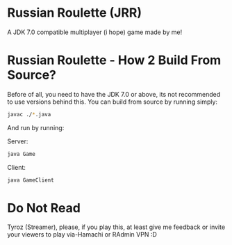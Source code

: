 # Russian Roulette (JRR)
A JDK 7.0 compatible multiplayer (i hope) game made by me!

# Russian Roulette - How 2 Build From Source?
Before of all, you need to have the JDK 7.0 or above, its not recommended to use versions behind this.
You can build from source by running simply:

```sh
javac ./*.java
```

And run by running:

Server:
```sh
java Game
```

Client:
```sh
java GameClient
```

# Do Not Read
Tyroz (Streamer), please, if you play this, at least give me feedback or invite your viewers to play via-Hamachi or RAdmin VPN :D
